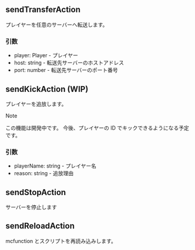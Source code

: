 ## sendTransferAction

プレイヤーを任意のサーバーへ転送します。

### 引数

- player: Player - プレイヤー
- host: string - 転送先サーバーのホストアドレス
- port: number - 転送先サーバーのポート番号

## sendKickAction (WIP)

プレイヤーを追放します。

> [!NOTE]
> この機能は開発中です。
> 今後、プレイヤーの ID でキックできるようになる予定です。

### 引数

- playerName: string - プレイヤー名
- reason: string - 追放理由

## sendStopAction

サーバーを停止します

## sendReloadAction

mcfunction とスクリプトを再読み込みします。
